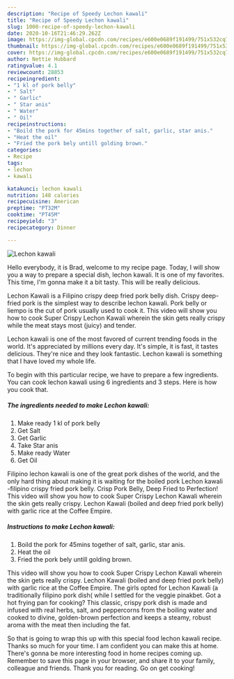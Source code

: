 ```yaml
---
description: "Recipe of Speedy Lechon kawali"
title: "Recipe of Speedy Lechon kawali"
slug: 1000-recipe-of-speedy-lechon-kawali
date: 2020-10-16T21:46:29.262Z
image: https://img-global.cpcdn.com/recipes/e600e0689f191499/751x532cq70/lechon-kawali-recipe-main-photo.jpg
thumbnail: https://img-global.cpcdn.com/recipes/e600e0689f191499/751x532cq70/lechon-kawali-recipe-main-photo.jpg
cover: https://img-global.cpcdn.com/recipes/e600e0689f191499/751x532cq70/lechon-kawali-recipe-main-photo.jpg
author: Nettie Hubbard
ratingvalue: 4.1
reviewcount: 28853
recipeingredient:
- "1 kl of pork belly"
- " Salt"
- " Garlic"
- " Star anis"
- " Water"
- " Oil"
recipeinstructions:
- "Boild the pork for 45mins together of salt, garlic, star anis."
- "Heat the oil"
- "Fried the pork bely untill golding brown."
categories:
- Recipe
tags:
- lechon
- kawali

katakunci: lechon kawali 
nutrition: 148 calories
recipecuisine: American
preptime: "PT32M"
cooktime: "PT45M"
recipeyield: "3"
recipecategory: Dinner

---
```



![Lechon kawali](https://img-global.cpcdn.com/recipes/e600e0689f191499/751x532cq70/lechon-kawali-recipe-main-photo.jpg)

Hello everybody, it is Brad, welcome to my recipe page. Today, I will show you a way to prepare a special dish, lechon kawali. It is one of my favorites. This time, I'm gonna make it a bit tasty. This will be really delicious.

Lechon Kawali is a Filipino crispy deep fried pork belly dish. Crispy deep-fried pork is the simplest way to describe lechon kawali. Pork belly or liempo is the cut of pork usually used to cook it. This video will show you how to cook Super Crispy Lechon Kawali wherein the skin gets really crispy while the meat stays most (juicy) and tender.

Lechon kawali is one of the most favored of current trending foods in the world. It's appreciated by millions every day. It's simple, it is fast, it tastes delicious. They're nice and they look fantastic. Lechon kawali is something that I have loved my whole life.


To begin with this particular recipe, we have to prepare a few ingredients. You can cook lechon kawali using 6 ingredients and 3 steps. Here is how you cook that.

<!--inarticleads1-->

##### The ingredients needed to make Lechon kawali:

1. Make ready 1 kl of pork belly
1. Get  Salt
1. Get  Garlic
1. Take  Star anis
1. Make ready  Water
1. Get  Oil


Filipino lechon kawali is one of the great pork dishes of the world, and the only hard thing about making it is waiting for the boiled pork Lechon kawali -filipino crispy fried pork belly. Crisp Pork Belly, Deep Fried to Perfection! This video will show you how to cook Super Crispy Lechon Kawali wherein the skin gets really crispy. Lechon Kawali (boiled and deep fried pork belly) with garlic rice at the Coffee Empire. 

<!--inarticleads2-->

##### Instructions to make Lechon kawali:

1. Boild the pork for 45mins together of salt, garlic, star anis.
1. Heat the oil
1. Fried the pork bely untill golding brown.


This video will show you how to cook Super Crispy Lechon Kawali wherein the skin gets really crispy. Lechon Kawali (boiled and deep fried pork belly) with garlic rice at the Coffee Empire. The girls opted for Lechon Kawali (a traditionally filipino pork dish( while I settled for the veggie pinakbet. Got a hot frying pan for cooking? This classic, crispy pork dish is made and infused with real herbs, salt, and peppercorns from the boiling water and cooked to divine, golden-brown perfection and keeps a steamy, robust aroma with the meat then including the fat. 

So that is going to wrap this up with this special food lechon kawali recipe. Thanks so much for your time. I am confident you can make this at home. There's gonna be more interesting food in home recipes coming up. Remember to save this page in your browser, and share it to your family, colleague and friends. Thank you for reading. Go on get cooking!
